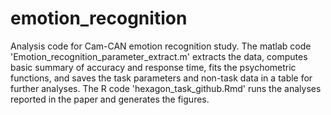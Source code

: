 # emotion_recognition
Analysis code for Cam-CAN emotion recognition study.
The matlab code 'Emotion_recognition_parameter_extract.m' extracts the data, computes basic summary of accuracy and response time, fits the psychometric functions, and saves the task parameters and non-task data in a table for further analyses.
The R code 'hexagon_task_github.Rmd' runs the analyses reported in the paper and generates the figures.
